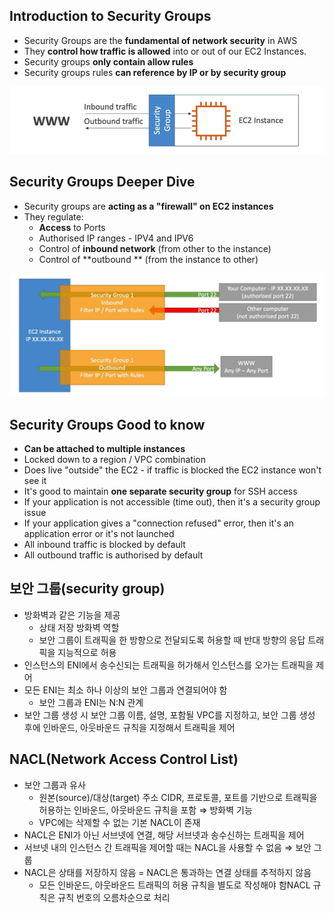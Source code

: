 ## Introduction to Security Groups

- Security Groups are the **fundamental of network security** in AWS
- They **control how traffic is allowed** into or out of our EC2 Instances.
- Security groups **only contain allow rules**
- Security groups rules **can reference by IP or by security group**

![image-20220115233051581](EC2_0115.assets/image-20220115233051581.png)

## Security Groups Deeper Dive

- Security groups are **acting as a "firewall" on EC2 instances**
- They regulate:
  - **Access** to Ports
  - Authorised IP ranges - IPV4 and IPV6
  - Control of **inbound network** (from other to the instance)
  - Control of **outbound ** (from the instance to other)

![image-20220115233536186](EC2_0115.assets/image-20220115233536186.png)

## Security Groups Good to know

- **Can be attached to multiple instances**
- Locked down to a region / VPC combination
- Does live "outside" the EC2 - if traffic is blocked the EC2 instance won't see
  it
- It's good to maintain **one separate security group** for SSH access
- If your application is not accessible (time out), then it's a security group issue
- If your application gives a "connection refused" error, then it's an application error or it's not launched
-  All inbound traffic is blocked by default
-  All outbound traffic is authorised by default

## 보안 그룹(security group)

- 방화벽과 같은 기능을 제공
  - 상태 저장 방화벽 역할
  - 보안 그룹이 트래픽을 한 방향으로 전달되도록 허용할 때 반대 방향의 응답 트래픽을 지능적으로 허용
- 인스턴스의 ENI에서 송수신되는 트래픽을 허가해서 인스턴스를 오가는 트래픽을 제어
- 모든 ENI는 최소 하나 이상의 보안 그룹과 연결되어야 함
  - 보안 그룹과 ENI는 N:N 관계
- 보안 그룹 생성 시 보안 그룹 이름, 설명, 포함될 VPC를 지정하고, 보안 그룹 생성 후에 인바운드, 아웃바운드 규칙을 지정해서 트래픽을 제어

## NACL(Network Access Control List)

- 보안 그룹과 유사
  - 원본(source)/대상(target) 주소 CIDR, 프로토콜, 포트를 기반으로 트래픽을 허용하는 인바운드, 아웃바운드 규칙을 포함 ⇒ 방화벽 기능
  - VPC에는 삭제할 수 없는 기본 NACL이 존재
- NACL은 ENI가 아닌 서브넷에 연결, 해당 서브넷과 송수신하는 트래픽을 제어
- 서브넷 내의 인스턴스 간 트래픽을 제어할 때는 NACL을 사용할 수 없음 ⇒ 보안 그룹
- NACL은 상태를 저장하지 않음 = NACL은 통과하는 연결 상태를 추적하지 않음
  - 모든 인바운드, 아웃바운드 트래픽의 허용 규칙을 별도로 작성해야 함NACL 규칙은 규칙 번호의 오름차순으로 처리